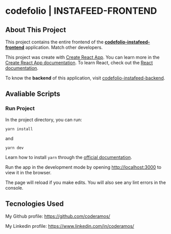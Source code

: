 # codefolio | INSTAFEED-FRONTEND

## About This Project

This project contains the entire frontend of the **[codefolio-instafeed-frontend](https://github.com/coderamos/codefolio-instafeed-frontend)** application. Match other developers.

This project was create with [Create React App](https://facebook.github.io/create-react-app/). You can learn more in the [Create React App documentation](https://facebook.github.io/create-react-app/docs/getting-started). To learn React, check out the [React documentation](https://reactjs.org/).

To know the **backend** of this application, visit [codefolio-instafeed-backend](https://github.com/coderamos/codefolio-instafeed-backend).

## Avaliable Scripts

### Run Project

In the project directory, you can run:

```
yarn install
```

and

```
yarn dev
```

Learn how to install `yarn` through the [official documentation](https://yarnpkg.com/pt-BR/docs/install).

Run the app in the development mode by opening [http://localhost:3000](http://localhost:3000) to view it in the browser.

The page will reload if you make edits. You will also see any lint errors in the console.

## Tecnologies Used

My Github profile: https://github.com/coderamos/

My Linkedin profile: https://www.linkedin.com/in/coderamos/
